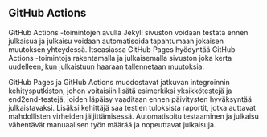 ## GitHub Actions

GitHub Actions -toimintojen avulla Jekyll sivuston voidaan testata ennen julkaisua ja julkaisu voidaan automatisoida tapahtumaan jokaisen muutoksen yhteydessä. Itseasiassa GitHub Pages hyödyntää GitHub Actions -toimintoja rakentamalla ja julkaisemalla sivuston joka kerta uudelleen, kun julkaistuun haaraan tallennetaan muutoksia.

GitHub Pages ja GitHub Actions muodostavat jatkuvan integroinnin kehitysputkiston, johon voitaisiin lisätä esimerkiksi yksikkötestejä ja end2end-testejä, joiden läpäisy vaaditaan ennen päivitysten hyväksyntää julkaistavaksi. Lisäksi kehittäjä saa testien tuloksista raportit, jotka auttavat mahdollisten virheiden jäljittämisessä. Automatisoitu testaaminen ja julkaisu vähentävät manuaalisen työn määrää ja nopeuttavat julkaisuja.

